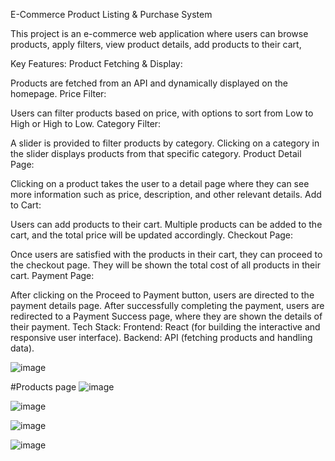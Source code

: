  E-Commerce Product Listing & Purchase System

 This project is an e-commerce web application where users can browse products, apply filters, view product details, add products to their cart,

 Key Features:
Product Fetching & Display:

Products are fetched from an API and dynamically displayed on the homepage.
Price Filter:

Users can filter products based on price, with options to sort from Low to High or High to Low.
Category Filter:

A slider is provided to filter products by category.
Clicking on a category in the slider displays products from that specific category.
Product Detail Page:

Clicking on a product takes the user to a detail page where they can see more information such as price, description, and other relevant details.
Add to Cart:

Users can add products to their cart.
Multiple products can be added to the cart, and the total price will be updated accordingly.
Checkout Page:

Once users are satisfied with the products in their cart, they can proceed to the checkout page.
They will be shown the total cost of all products in their cart.
Payment Page:

After clicking on the Proceed to Payment button, users are directed to the payment details page.
After successfully completing the payment, users are redirected to a Payment Success page, where they are shown the details of their payment.
Tech Stack:
Frontend: React (for building the interactive and responsive user interface).
Backend: API (fetching products and handling data).


 

![image](https://github.com/user-attachments/assets/381550c9-36ae-44a5-9883-31c4f653ce48)

#Products page
![image](https://github.com/user-attachments/assets/92f20c49-f8b0-44f8-b2d7-4cd9eb21b0b1)


![image](https://github.com/user-attachments/assets/f0eade4b-900e-4e22-9843-e8446e1ef633)



![image](https://github.com/user-attachments/assets/bd08690e-ccc8-4a07-849b-90500a4e848a)


![image](https://github.com/user-attachments/assets/194beee7-c6ac-4cbc-94da-0a40ce3def23)






